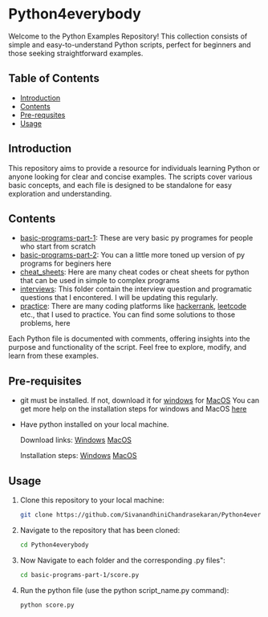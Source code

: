 # Python4everybody
Welcome to the Python Examples Repository! This collection consists of simple and easy-to-understand Python scripts, perfect for beginners and those seeking straightforward examples.

## Table of Contents

- [Introduction](#introduction)
- [Contents](#contents)
- [Pre-requsites](#pre-requsites)
- [Usage](#usage)

## Introduction

This repository aims to provide a resource for individuals learning Python or anyone looking for clear and concise examples. The scripts cover various basic concepts, and each file is designed to be standalone for easy exploration and understanding.

## Contents

- [basic-programs-part-1](https://github.com/SivanandhiniChandrasekaran/python4everybody/tree/main/basic-programs-part-1): These are very basic py programes for people who start from scratch
- [basic-programs-part-2](https://github.com/SivanandhiniChandrasekaran/python4everybody/tree/main/basic-programs-part-2): You can a little more toned up version of py programs for beginers here
- [cheat_sheets](https://github.com/SivanandhiniChandrasekaran/python4everybody/tree/main/cheat_sheets): Here are many cheat codes or cheat sheets for python that can be used in simple to complex programs
- [interviews](https://github.com/SivanandhiniChandrasekaran/Python4everybody/tree/main/interviews): This folder contain the interview question and programatic questions that I encontered. I will be updating this regularly.
- [practice](https://github.com/SivanandhiniChandrasekaran/python4everybody/tree/main/practice): There are many coding platforms like [hackerrank](https://www.hackerrank.com/domains/python?filters%5Bstatus%5D%5B%5D=unsolved&badge_type=python), [leetcode](https://leetcode.com/problemset/) etc., that I used to practice. You can find some solutions to those problems, here

Each Python file is documented with comments, offering insights into the purpose and functionality of the script. Feel free to explore, modify, and learn from these examples.

## Pre-requisites

- git must be installed. If not, download it for [windows](https://git-scm.com/download/win) for [MacOS](https://git-scm.com/download/mac) 
You can get more help on the installation steps for windows and MacOS [here](https://www.atlassian.com/git/tutorials/install-git)

- Have python installed on your local machine.

    Download links: 
    [Windows](https://www.python.org/downloads/windows/)
    [MacOS](https://www.python.org/downloads/macos/)

    Installation steps:
    [Windows](https://kinsta.com/knowledgebase/install-python/#windows)
    [MacOS](https://kinsta.com/knowledgebase/install-python/#mac)
## Usage

1. Clone this repository to your local machine:
   ```bash
   git clone https://github.com/SivanandhiniChandrasekaran/Python4everybody.git

2. Navigate to the repository that has been cloned:
   ```bash
   cd Python4everybody

3. Now Navigate to each folder and the corresponding .py files":
   ```bash
   cd basic-programs-part-1/score.py

4. Run the python file (use the python script_name.py command):
   ```bash
   python score.py
